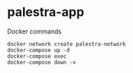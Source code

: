 # palestra-app


Docker commands

```
docker network create palestra-network
docker-compose up -d
docker-compose exec 
docker-compose down -v
```
